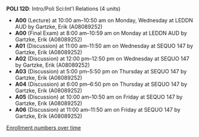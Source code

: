 **POLI 12D**: Intro/Poli Sci:Int'l Relations (4 units)

- **A00** (Lecture) at 10:00 am–10:50 am on Monday, Wednesday at LEDDN AUD by Gartzke, Erik (A08089252)
- **A00** (Final Exam) at 8:00 am–10:59 am on Monday at LEDDN AUD by Gartzke, Erik (A08089252)
- **A01** (Discussion) at 11:00 am–11:50 am on Wednesday at SEQUO 147 by Gartzke, Erik (A08089252)
- **A02** (Discussion) at 12:00 pm–12:50 pm on Wednesday at SEQUO 147 by Gartzke, Erik (A08089252)
- **A03** (Discussion) at 5:00 pm–5:50 pm on Thursday at SEQUO 147 by Gartzke, Erik (A08089252)
- **A04** (Discussion) at 6:00 pm–6:50 pm on Thursday at SEQUO 147 by Gartzke, Erik (A08089252)
- **A05** (Discussion) at 10:00 am–10:50 am on Friday at SEQUO 147 by Gartzke, Erik (A08089252)
- **A06** (Discussion) at 11:00 am–11:50 am on Friday at SEQUO 147 by Gartzke, Erik (A08089252)

[Enrollment numbers over time](./POLI12D.tsv)
